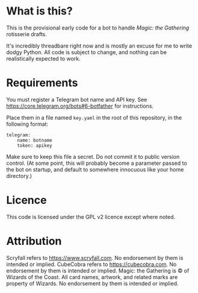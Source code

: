 # What is this?

This is the provisional early code for a bot to handle _Magic: the Gathering_ rotisserie drafts.

It's incredibly threadbare right now and is mostly an excuse for me to write dodgy Python. All code is subject to change, and nothing can be realistically expected to work.


# Requirements

You must register a Telegram bot name and API key. See https://core.telegram.org/bots#6-botfather for
instructions.

Place them in a file named `key.yaml` in the root of this repository, in the following format:

    telegram:
        name: botname
        token: apikey

Make sure to keep this file a secret. Do not commit it to public version control. (At some point, this
will probably become a parameter passed to the bot on startup, and default to somewhere innocuous like
your home directory.)


# Licence

This code is licensed under the GPL v2 licence except where noted.


# Attribution

Scryfall refers to https://www.scryfall.com. No endorsement by them is intended or implied.
CubeCobra refers to https://cubecobra.com. No endorsement by them is intended or implied.
Magic: the Gathering is © of Wizards of the Coast. All card names, artwork, and related marks are property of Wizards. No endorsement by them is intended or implied.